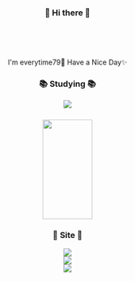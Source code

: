 <h3 align="center"> 👋 Hi there 👋 </h3>





<br>
<p align="center">
<br><br> I'm everytime79🌱 
Have a Nice Day✨
</p>



<h3 align="center">📚 Studying 📚</h3>

<p align="center">
  <img src="https://img.shields.io/badge/Swift-FA7343?style=flat&logo=swift&logoColor=white"/><br>
</p>


<h3 align="center">
<center><img src="https://images.velog.io/images/everytime79/post/cac5ca29-db25-46d4-bc7c-e79930ca6ee4/among.gif" width="100" height="200"></center>
</h3>



<h3 align="center">📝 Site 📝</h3>

<p align="center"> 
  <a href="https://velog.io/@everytime79"><img src="http://img.shields.io/badge/-Velog-20c997?style=flat&link=https://velog.io/@everytime79"/></a><br>
  <a href="https://soosdev.tistory.com/"><img src="http://img.shields.io/badge/-Tistory-FFBB00?style=flat&link=https://soosdev.tistory.com/"/></a><br>
  <a href="https://www.instagram.com/soos.gram/"><img src="https://img.shields.io/badge/-Instagram-E4405F?style=flat&link=https://www.instagram.com/soos.gram/)"/></a><br>
  
</p>

<!--
**everytime79/everytime79** is a ✨ _special_ ✨ repository because its `README.md` (this file) appears on your GitHub profile.

Here are some ideas to get you started:

- 🔭 I’m currently working on ...
- 🌱 I’m currently learning ...
- 👯 I’m looking to collaborate on ...
- 🤔 I’m looking for help with ...
- 💬 Ask me about ...
- 📫 How to reach me: ...
- 😄 Pronouns: ...
- ⚡ Fun fact: ...
-->
